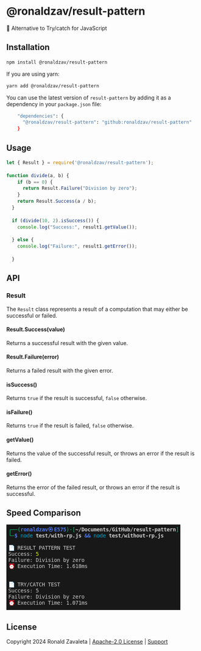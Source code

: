 # @ronaldzav/result-pattern
📁 Alternative to Try/catch for JavaScript

## Installation

```bash
npm install @ronaldzav/result-pattern
```
If you are using yarn:

```bash
yarn add @ronaldzav/result-pattern
```

You can use the latest version of `result-pattern` by adding it as a dependency in your `package.json` file:

```bash
    "dependencies": {
      "@ronaldzav/result-pattern": "github:ronaldzav/result-pattern"
    }
```

## Usage

```js
let { Result } = require('@ronaldzav/result-pattern');

function divide(a, b) {
    if (b == 0) {
      return Result.Failure("Division by zero");
    }
    return Result.Success(a / b);
  }

  if (divide(10, 2).isSuccess()) {
    console.log("Success:", result1.getValue());

  } else {
    console.log("Failure:", result1.getError());

  }

```

## API

### Result
The `Result` class represents a result of a computation that may either be successful or failed.

#### Result.Success(value)
Returns a successful result with the given value.

#### Result.Failure(error)
Returns a failed result with the given error.

#### isSuccess()
Returns `true` if the result is successful, `false` otherwise.

#### isFailure()
Returns `true` if the result is failed, `false` otherwise.

#### getValue()
Returns the value of the successful result, or throws an error if the result is failed.

#### getError()
Returns the error of the failed result, or throws an error if the result is successful.

## Speed Comparison
![Speed Test Comparison Image](https://raw.githubusercontent.com/RonaldZav/result-pattern/main/test/speed-test-result.png)

## License
Copyright 2024 Ronald Zavaleta |
[Apache-2.0 License](https://github.com/RonaldZav/result-pattern/blob/master/LICENSE) | [Support](https://ronaldzav.com/discord)
